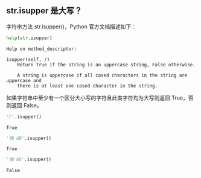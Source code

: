 ## str.isupper 是大写？

字符串方法 str.isupper()，Python 官方文档描述如下：


```python
help(str.isupper)
```

    Help on method_descriptor:
    
    isupper(self, /)
        Return True if the string is an uppercase string, False otherwise.
        
        A string is uppercase if all cased characters in the string are uppercase and
        there is at least one cased character in the string.
    
    

如果字符串中至少有一个区分大小写的字符且此类字符均为大写则返回 True，否则返回 False。


```python
'Γ'.isupper()
```




    True




```python
'嗨 AB'.isupper()
```




    True




```python
'嗨 Ab'.isupper()
```




    False


